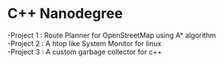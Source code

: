 # C++ Nanodegree
-Project 1 : Route Planner for OpenStreetMap using A* algorithm  
-Project 2 : A htop like System Monitor for linux  
-Project 3 : A custom garbage collector for c++ 
